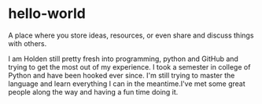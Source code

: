 
# hello-world
A place where you store ideas, resources, or even share and discuss things with others.

I am Holden still pretty fresh into programming, python and GitHub and trying to get the most out of my experience. I took a semester in college of Python and have been hooked ever since. I'm still trying to master the language and learn everything I can in the meantime.I've met some great people along the way and having a fun time doing it.
